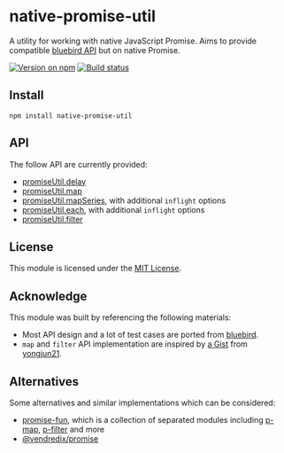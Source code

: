# native-promise-util
A utility for working with native JavaScript Promise. Aims to provide compatible
[bluebird API] but on native Promise.

[![Version on npm]][native-promise-util]
[![Build status]][Build workflow]


## Install
```
npm install native-promise-util
```


## API
The follow API are currently provided:
- [promiseUtil.delay](./doc/delay.md)
- [promiseUtil.map](./doc/map.md)
- [promiseUtil.mapSeries](./doc/map-series.md), with additional `inflight` options
- [promiseUtil.each](./doc/each.md), with additional `inflight` options
- [promiseUtil.filter](./doc/filter.md)


## License
This module is licensed under the [MIT License](./LICENSE).


## Acknowledge
This module was built by referencing the following materials:
- Most API design and a lot of test cases are ported from [bluebird].
- `map` and `filter` API implementation are inspired by [a Gist][1] from [yongjun21].


## Alternatives
Some alternatives and similar implementations which can be considered:
- [promise-fun], which is a collection of separated modules including [p-map], [p-filter] and more
- [@vendredix/promise]



[1]: https://gist.github.com/yongjun21/ec0ea757b9dcbf972a351453755cadcb
[@vendredix/promise]: https://www.npmjs.com/package/@vendredix/promise
[bluebird API]: http://bluebirdjs.com/docs/api-reference.html
[bluebird]: http://bluebirdjs.com/
[Build status]: https://github.com/VeryCrazyDog/native-promise-util/workflows/Node.js%20CI/badge.svg
[Build workflow]: https://github.com/VeryCrazyDog/native-promise-util/actions?query=workflow%3A%22Node.js+CI%22
[native-promise-util]: https://www.npmjs.com/package/native-promise-util
[p-filter]: https://www.npmjs.com/package/p-filter
[p-map]: https://www.npmjs.com/package/p-map
[promise-fun]: https://github.com/sindresorhus/promise-fun#packages
[Version on npm]: https://badgen.net/npm/v/native-promise-util
[yongjun21]: https://github.com/yongjun21
